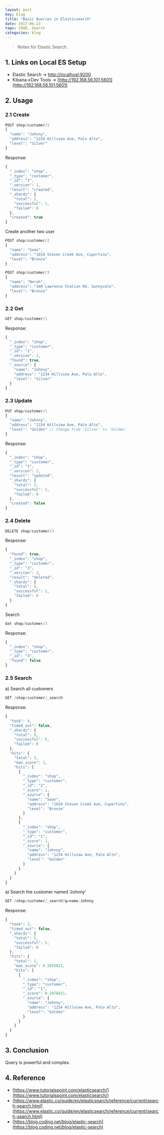 ```yaml
---
layout: post
key: blog
title: "Basic Queries in Elasticsearch"
date: 2017-06-23
tags: CRUD, Search
categories: blog
---
```


> Notes for Elastic Search.

## 1. Links on Local ES Setup
* Elastic Search -> [http://localhost:9200](http://localhost:9200)
* Kibana->Dev Tools -> [http://192.168.56.101:5601](http://192.168.56.101:5601)

## 2. Usage
### 2.1 Create
```javascript
POST shop/customer/1
{
  "name": "Johnny",
  "address": "1234 Hillview Ave, Palo Alto",
  "level": "Silver"
}
```
Response:
```javascript
{
  "_index": "shop",
  "_type": "customer",
  "_id": "1",
  "_version": 1,
  "result": "created",
  "_shards": {
    "total": 2,
    "successful": 1,
    "failed": 0
  },
  "created": true
}
```

Create another two user
```javascript
POST shop/customer/2
{
  "name": "Sean",
  "address": "1010 Steven Creek Ave, Cupertino",
  "level": "Bronze"
}

POST shop/customer/3
{
  "name": "Norah",
  "address": "340 Lawrence Station Rd, Sunnyvale",
  "level": "Bronze"
}
```

### 2.2 Get
```javascript
GET shop/customer/1
```
Response:
```javascript
{
  "_index": "shop",
  "_type": "customer",
  "_id": "1",
  "_version": 1,
  "found": true,
  "_source": {
    "name": "Johnny",
    "address": "1234 Hillview Ave, Palo Alto",
    "level": "Silver"
  }
}
```

### 2.3 Update
```javascript
PUT shop/customer/1
{
  "name": "Johnny",
  "address": "1234 Hillview Ave, Palo Alto",
  "level": "Golden" // Change from 'Silver' to 'Golden'
}
```
Response:
```javascript
{
  "_index": "shop",
  "_type": "customer",
  "_id": "1",
  "_version": 2,
  "result": "updated",
  "_shards": {
    "total": 2,
    "successful": 1,
    "failed": 0
  },
  "created": false
}
```
### 2.4 Delete
```javascript
DELETE shop/customer/3
```
Response:
```javascript
{
  "found": true,
  "_index": "shop",
  "_type": "customer",
  "_id": "3",
  "_version": 2,
  "result": "deleted",
  "_shards": {
    "total": 2,
    "successful": 1,
    "failed": 0
  }
}
```
Search
```javascript
Get shop/customer/3
```
Response:
```javascript
{
  "_index": "shop",
  "_type": "customer",
  "_id": "3",
  "found": false
}
```
### 2.5 Search
a) Search all customers
```javascript
GET /shop/customer/_search
```
Response:
```javascript
{
  "took": 4,
  "timed_out": false,
  "_shards": {
    "total": 5,
    "successful": 5,
    "failed": 0
  },
  "hits": {
    "total": 2,
    "max_score": 1,
    "hits": [
      {
        "_index": "shop",
        "_type": "customer",
        "_id": "2",
        "_score": 1,
        "_source": {
          "name": "Sean",
          "address": "1010 Steven Creek Ave, Cupertino",
          "level": "Bronze"
        }
      },
      {
        "_index": "shop",
        "_type": "customer",
        "_id": "1",
        "_score": 1,
        "_source": {
          "name": "Johnny",
          "address": "1234 Hillview Ave, Palo Alto",
          "level": "Golden"
        }
      }
    ]
  }
}
```
a) Search the customer named 'Johnny'
```javascript
GET /shop/customer/_search?q=name:Johnny
```
Response:
```javascript
{
  "took": 3,
  "timed_out": false,
  "_shards": {
    "total": 5,
    "successful": 5,
    "failed": 0
  },
  "hits": {
    "total": 1,
    "max_score": 0.2876821,
    "hits": [
      {
        "_index": "shop",
        "_type": "customer",
        "_id": "1",
        "_score": 0.2876821,
        "_source": {
          "name": "Johnny",
          "address": "1234 Hillview Ave, Palo Alto",
          "level": "Golden"
        }
      }
    ]
  }
}
```

## 3. Conclusion
Query is powerful and complex.

## 4. Reference
* [https://www.tutorialspoint.com/elasticsearch/](https://www.tutorialspoint.com/elasticsearch/)
* [https://www.elastic.co/guide/en/elasticsearch/reference/current/search-search.html](https://www.elastic.co/guide/en/elasticsearch/reference/current/search-search.html)
* [https://blog.coding.net/blog/elastic-search](https://blog.coding.net/blog/elastic-search)  

